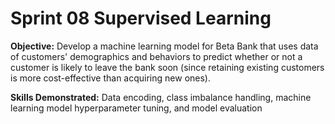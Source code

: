 # Sprint 08 Supervised Learning 
 
**Objective:** Develop a machine learning model for Beta Bank that uses data of customers' demographics and behaviors to predict whether or not a customer is likely to leave the bank soon (since retaining existing customers is more cost-effective than acquiring new ones).

**Skills Demonstrated:** Data encoding, class imbalance handling, machine learning model hyperparameter tuning, and model evaluation

